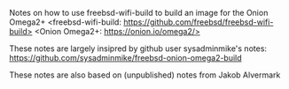 Notes on how to use freebsd-wifi-build to build an image for the Onion Omega2+
<freebsd-wifi-build: https://github.com/freebsd/freebsd-wifi-build>
<Onion Omega2+: https://onion.io/omega2/>

These notes are largely insipred by github user sysadminmike's notes:
<https://github.com/sysadminmike/freebsd-onion-omega2-build>

These notes are also based on (unpublished) notes from Jakob Alvermark
